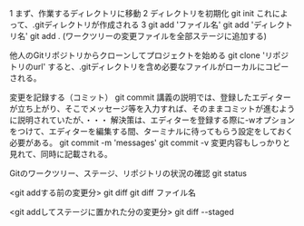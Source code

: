 1 まず、作業するディレクトリに移動
2 ディレクトリを初期化  git init これによって、.gitディレクトリが作成される
3 
git add 'ファイル名'
git add 'ディレクトリ名'
git add . (ワークツリーの変更ファイルを全部ステージに追加する)

他人のGitリポジトリからクローンしてプロジェクトを始める
git clone 'リポジトリのurl'
すると、.gitディレクトリを含め必要なファイルがローカルにコピーされる。


変更を記録する（コミット）
git commit 
 講義の説明では、登録したエディターが立ち上がり、そこでメッセージ等を入力すれば、そのままコミットが進むように説明されていたが、・・・
 解決策は、エディターを登録する際に-wオプションをつけて、エディターを編集する間、ターミナルに待ってもらう設定をしておく必要がある。
git commit -m 'messages'
git commit -v 変更内容もしっかりと見れて、同時に記載される。


Gitのワークツリー、ステージ、リポジトリの状況の確認
git status

<git addする前の変更分>
git diff
git diff ファイル名

<git addしてステージに置かれた分の変更分>
git diff --staged



